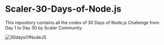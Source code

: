 # Scaler-30-Days-of-Node.js

This repository contains all the codes of 30 Days of Node.js Challenge from Day 1 to Day 30 by Scaler Community.

![30daysOfNodeJS](https://github.com/Rakesh9100/Scaler-30-Days-of-Node.js/assets/73993775/dbc37f2c-6383-429e-af22-1b16e51d6a8a)